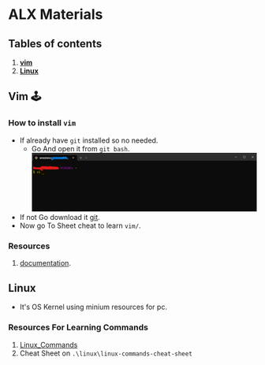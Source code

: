 
# ALX Materials

## Tables of contents

1. [**vim**](#vim-🕹️)
2. [**Linux**](#Linux)

## Vim 🕹️

### How to install `vim`

- If already have `git` installed so no needed.
  - Go And open it from `git bash`.
![Vim](./Assets/Vim/Vi.png)
- If not Go download it [git](https://git-scm.com/downloads).
- Now go To Sheet cheat to learn `vim/`.

### Resources

1. [documentation](https://vimdoc.sourceforge.net/htmldoc/usr_toc.html).

## Linux

- It's OS Kernel using minium resources for pc.

### Resources For Learning Commands

1. [Linux_Commands](https://ss64.com/bash/)
2. Cheat Sheet on `.\linux\linux-commands-cheat-sheet`
